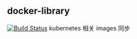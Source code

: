 ## docker-library
[![Build Status](https://travis-ci.org/lujianmei/docker-library.svg?branch=master)](https://travis-ci.org/lujianmei/docker-library)
kubernetes 相关 images 同步
